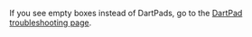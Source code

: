 If you see empty boxes instead of DartPads, go to the
[DartPad troubleshooting page](/tools/dartpad/troubleshoot).
